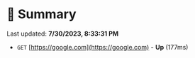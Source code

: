 # 📖 Summary
Last updated: **7/30/2023, 8:33:31 PM**

- `GET` [https://google.com](https://google.com) - **Up** (177ms)
